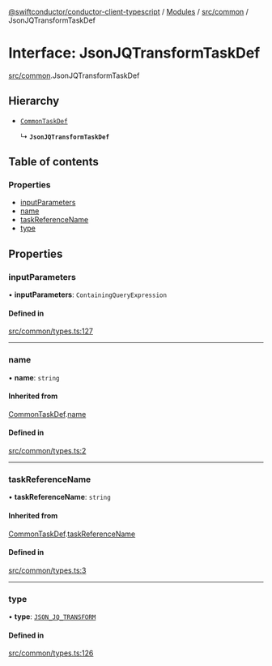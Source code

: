 [@swiftconductor/conductor-client-typescript](../README.md) / [Modules](../modules.md) / [src/common](../modules/src_common.md) / JsonJQTransformTaskDef

# Interface: JsonJQTransformTaskDef

[src/common](../modules/src_common.md).JsonJQTransformTaskDef

## Hierarchy

- [`CommonTaskDef`](src_common.CommonTaskDef.md)

  ↳ **`JsonJQTransformTaskDef`**

## Table of contents

### Properties

- [inputParameters](src_common.JsonJQTransformTaskDef.md#inputparameters)
- [name](src_common.JsonJQTransformTaskDef.md#name)
- [taskReferenceName](src_common.JsonJQTransformTaskDef.md#taskreferencename)
- [type](src_common.JsonJQTransformTaskDef.md#type)

## Properties

### inputParameters

• **inputParameters**: `ContainingQueryExpression`

#### Defined in

[src/common/types.ts:127](https://github.com/swift-conductor/conductor-client-typescript/blob/9866b7c/src/common/types.ts#L127)

___

### name

• **name**: `string`

#### Inherited from

[CommonTaskDef](src_common.CommonTaskDef.md).[name](src_common.CommonTaskDef.md#name)

#### Defined in

[src/common/types.ts:2](https://github.com/swift-conductor/conductor-client-typescript/blob/9866b7c/src/common/types.ts#L2)

___

### taskReferenceName

• **taskReferenceName**: `string`

#### Inherited from

[CommonTaskDef](src_common.CommonTaskDef.md).[taskReferenceName](src_common.CommonTaskDef.md#taskreferencename)

#### Defined in

[src/common/types.ts:3](https://github.com/swift-conductor/conductor-client-typescript/blob/9866b7c/src/common/types.ts#L3)

___

### type

• **type**: [`JSON_JQ_TRANSFORM`](../enums/src_common.TaskType.md#json_jq_transform)

#### Defined in

[src/common/types.ts:126](https://github.com/swift-conductor/conductor-client-typescript/blob/9866b7c/src/common/types.ts#L126)

